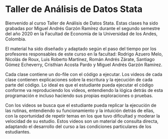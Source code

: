 # Taller de Análisis de Datos Stata

Bienvenido al curso Taller de Análisis de Datos Stata.
Estas clases ha sido grabadas por Miguel Andrés Garzón Ramírez durante el segundo semestre del año 2020 en la Facultad de Economía de la Universidad de los Andes, Colombia.

El material ha sido diseñado y adaptado según el paso del tiempo por los profesores responsables de este curso en la facultad: Rodrigo Azuero Melo, Nicolás de Roux, Luis Roberto Martínez, Román Andrés Zárate, Santiago Gómez Echeverry, Cristhian Acosta Pardo y Miguel Andrés Garzón Ramírez.

Cada clase contiene un do-file con el código a ejecutar. Los videos de cada clase contienen explicaciones sobre la escritura y la ejecución de cada parte del código. Lo ideal es que el estudiante pueda ejecutar el código conforme va reproduciendo los videos, entendiendo la lógica detrás de esta programación e incluso haciendo sus propias exploraciones o pruebas. 

Con los videos se busca que el estudiante pueda replicar la ejecución de las rutinas, entendiendo su funcionamiento y la intuición detrás de ellas, con la oportunidad de repetir temas en los que tuvo dificultad y moderar la velocidad de su estudio. Estos videos son un material de consulta directa, adaptando el desarrollo del curso a las condiciones particulares de los estudiantes.
